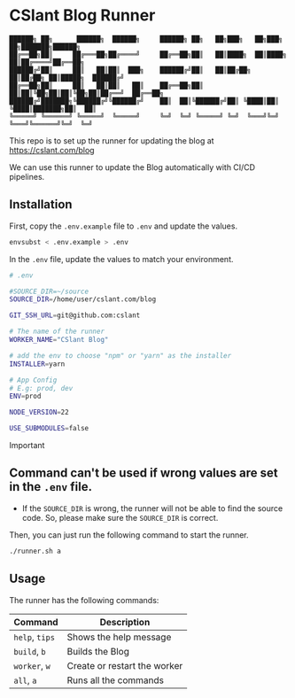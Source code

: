 # CSlant Blog Runner

```text
██████╗ ██╗      ██████╗  ██████╗     ██████╗ ██╗   ██╗███╗   ██╗███╗   ██╗███████╗██████╗ 
██╔══██╗██║     ██╔═══██╗██╔════╝     ██╔══██╗██║   ██║████╗  ██║████╗  ██║██╔════╝██╔══██╗
██████╔╝██║     ██║   ██║██║  ███╗    ██████╔╝██║   ██║██╔██╗ ██║██╔██╗ ██║█████╗  ██████╔╝
██╔══██╗██║     ██║   ██║██║   ██║    ██╔══██╗██║   ██║██║╚██╗██║██║╚██╗██║██╔══╝  ██╔══██╗
██████╔╝███████╗╚██████╔╝╚██████╔╝    ██║  ██║╚██████╔╝██║ ╚████║██║ ╚████║███████╗██║  ██║
╚═════╝ ╚══════╝ ╚═════╝  ╚═════╝     ╚═╝  ╚═╝ ╚═════╝ ╚═╝  ╚═══╝╚═╝  ╚═══╝╚══════╝╚═╝  ╚═╝
```

This repo is to set up the runner for updating the blog at https://cslant.com/blog

We can use this runner to update the Blog automatically with CI/CD pipelines.

## Installation

First, copy the `.env.example` file to `.env` and update the values.

```bash
envsubst < .env.example > .env
```

In the `.env` file, update the values to match your environment.

```bash
# .env

#SOURCE_DIR=~/source
SOURCE_DIR=/home/user/cslant.com/blog

GIT_SSH_URL=git@github.com:cslant

# The name of the runner
WORKER_NAME="CSlant Blog"

# add the env to choose "npm" or "yarn" as the installer
INSTALLER=yarn

# App Config
# E.g: prod, dev
ENV=prod

NODE_VERSION=22

USE_SUBMODULES=false
```

> [!IMPORTANT]
> ## Command can't be used if wrong values are set in the `.env` file.
> * If the `SOURCE_DIR` is wrong, the runner will not be able to find the source code. So, please make sure the `SOURCE_DIR` is correct.

Then, you can just run the following command to start the runner.

```bash
./runner.sh a
```

## Usage

The runner has the following commands:

| Command        | Description                  |
|----------------|------------------------------|
| `help`, `tips` | Shows the help message       |
| `build`, `b`   | Builds the Blog              |
| `worker`, `w`  | Create or restart the worker |
| `all`, `a`     | Runs all the commands        |
